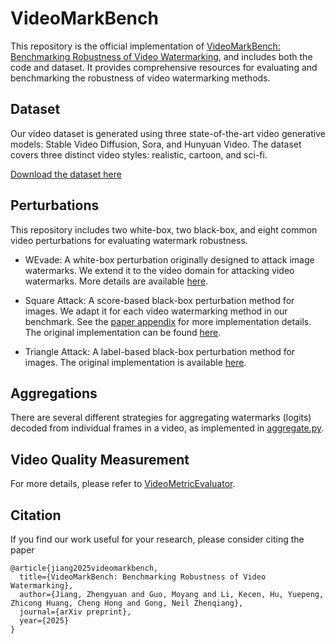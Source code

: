 # VideoMarkBench

This repository is the official implementation of [VideoMarkBench: Benchmarking Robustness of Video Watermarking](), and includes both the code and dataset. It provides comprehensive resources for evaluating and benchmarking the robustness of video watermarking methods.



## Dataset

Our video dataset is generated using three state-of-the-art video generative models: Stable Video Diffusion, Sora, and Hunyuan Video. The dataset covers three distinct video styles: realistic, cartoon, and sci-fi.

[Download the dataset here](https://www.kaggle.com/datasets/zhengyuanjiang/videomarkbench/data)



## Perturbations

This repository includes two white-box, two black-box, and eight common video perturbations for evaluating watermark robustness.

- WEvade: A white-box perturbation originally designed to attack image watermarks. We extend it to the video domain for attacking video watermarks. More details are available [here](https://github.com/zhengyuan-jiang/WEvade).

- Square Attack: A score-based black-box perturbation method for images. We adapt it for each video watermarking method in our benchmark. See the [paper appendix]() for more implementation details. The original implementation can be found [here](https://github.com/max-andr/square-attack).

- Triangle Attack: A label-based black-box perturbation method for images. The original implementation is available [here](https://github.com/xiaosen-wang/TA).



## Aggregations

There are several different strategies for aggregating watermarks (logits) decoded from individual frames in a video, as implemented in [aggregate.py](https://github.com/zhengyuan-jiang/VideoMarkBench/blob/main/aggregation.py).



## Video Quality Measurement

For more details, please refer to [VideoMetricEvaluator](https://github.com/Cookieser/VideoMetricEvaluator).



## Citation

If you find our work useful for your research, please consider citing the paper
```
@article{jiang2025videomarkbench,
  title={VideoMarkBench: Benchmarking Robustness of Video Watermarking},
  author={Jiang, Zhengyuan and Guo, Moyang and Li, Kecen, Hu, Yuepeng, Zhicong Huang, Cheng Hong and Gong, Neil Zhenqiang},
  journal={arXiv preprint},
  year={2025}
}
```
